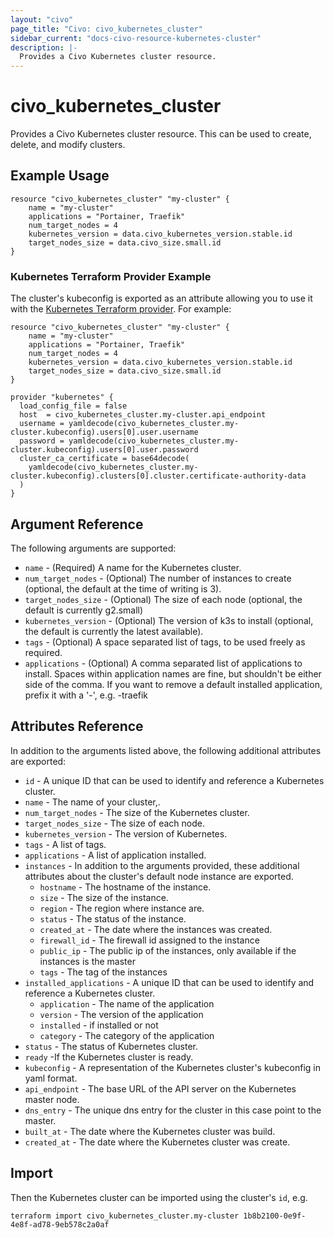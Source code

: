 ```yaml
---
layout: "civo"
page_title: "Civo: civo_kubernetes_cluster"
sidebar_current: "docs-civo-resource-kubernetes-cluster"
description: |-
  Provides a Civo Kubernetes cluster resource.
---
```


# civo\_kubernetes\_cluster

Provides a Civo Kubernetes cluster resource. This can be used to create, delete, and modify clusters.

## Example Usage

```hcl
resource "civo_kubernetes_cluster" "my-cluster" {
    name = "my-cluster"
    applications = "Portainer, Traefik"
    num_target_nodes = 4
    kubernetes_version = data.civo_kubernetes_version.stable.id
    target_nodes_size = data.civo_size.small.id
}
```

### Kubernetes Terraform Provider Example

The cluster's kubeconfig is exported as an attribute allowing you to use it with the [Kubernetes Terraform provider](https://www.terraform.io/docs/providers/kubernetes/index.html). For example:

```hcl
resource "civo_kubernetes_cluster" "my-cluster" {
    name = "my-cluster"
    applications = "Portainer, Traefik"
    num_target_nodes = 4
    kubernetes_version = data.civo_kubernetes_version.stable.id
    target_nodes_size = data.civo_size.small.id
}

provider "kubernetes" {
  load_config_file = false
  host  = civo_kubernetes_cluster.my-cluster.api_endpoint
  username = yamldecode(civo_kubernetes_cluster.my-cluster.kubeconfig).users[0].user.username
  password = yamldecode(civo_kubernetes_cluster.my-cluster.kubeconfig).users[0].user.password
  cluster_ca_certificate = base64decode(
    yamldecode(civo_kubernetes_cluster.my-cluster.kubeconfig).clusters[0].cluster.certificate-authority-data
  )
}
```

## Argument Reference

The following arguments are supported:

* `name` - (Required) A name for the Kubernetes cluster.
* `num_target_nodes` - (Optional) The number of instances to create (optional, the default at the time of writing is 3).
* `target_nodes_size` - (Optional) The size of each node (optional, the default is currently g2.small)
* `kubernetes_version` - (Optional) The version of k3s to install (optional, the default is currently the latest available).
* `tags` - (Optional) A space separated list of tags, to be used freely as required.
* `applications` - (Optional) A comma separated list of applications to install. Spaces within application names are fine, but shouldn't be either side of the comma. If you want to remove a default installed application, prefix it with a '-', e.g. -traefik

## Attributes Reference

In addition to the arguments listed above, the following additional attributes are exported:

* `id` - A unique ID that can be used to identify and reference a Kubernetes cluster.
* `name` - The name of your cluster,.
* `num_target_nodes` - The size of the Kubernetes cluster.
* `target_nodes_size` - The size of each node.
* `kubernetes_version` - The version of Kubernetes.
* `tags` - A list of tags.
* `applications` - A list of application installed.
* `instances` - In addition to the arguments provided, these additional attributes about the cluster's default node instance are exported.
    - `hostname` - The hostname of the instance.
    - `size` - The size of the instance.
    - `region` - The region where instance are.
    - `status` - The status of the instance.
    - `created_at` - The date where the instances was created.
    - `firewall_id` - The firewall id assigned to the instance
    - `public_ip` - The public ip of the instances, only available if the instances is the master
    - `tags` - The tag of the instances
* `installed_applications` - A unique ID that can be used to identify and reference a Kubernetes cluster.
    - `application` - The name of the application
    - `version` - The version of the application
    - `installed` - if installed or not
    - `category` - The category of the application
* `status` - The status of Kubernetes cluster.
* `ready` -If the Kubernetes cluster is ready.
* `kubeconfig` - A representation of the Kubernetes cluster's kubeconfig in yaml format.
* `api_endpoint` - The base URL of the API server on the Kubernetes master node.
* `dns_entry` - The unique dns entry for the cluster in this case point to the master.
* `built_at` - The date where the Kubernetes cluster was build.
* `created_at` - The date where the Kubernetes cluster was create.


## Import

Then the Kubernetes cluster can be imported using the cluster's `id`, e.g.

```
terraform import civo_kubernetes_cluster.my-cluster 1b8b2100-0e9f-4e8f-ad78-9eb578c2a0af
```
